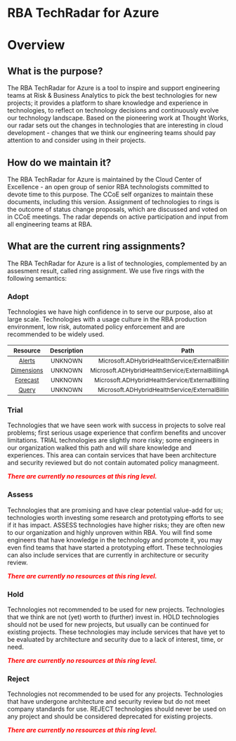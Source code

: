 
RBA TechRadar for Azure
=======================

# Overview

## What is the purpose?


The RBA TechRadar for Azure is a tool to inspire and support engineering teams at Risk & Business Analytics to pick the best technologies for new projects; it provides a platform to share knowledge and experience in technologies, to reflect on technology decisions and continuously evolve our technology landscape.  Based on the pioneering work at Thought Works, our radar sets out the changes in technologies that are interesting in cloud development - changes that we think our engineering teams should pay attention to and consider using in their projects.
## How do we maintain it?


The RBA TechRadar for Azure is maintained by the Cloud Center of Excellence - an open group of senior RBA technologists committed to devote time to this purpose.  The CCoE self organizes to maintain these documents, including this version.  Assignment of technologies to rings is the outcome of status change proposals, which are discussed and voted on in CCoE meetings.  The radar depends on active participation and input from all engineering teams at RBA.
## What are the current ring assignments?


The RBA TechRadar for Azure is a list of technologies, complemented by an assesment result, called ring assignment.  We use five rings with the following semantics:
### Adopt


Technologies we have high confidence in to serve our purpose, also at large scale.  Technologies with a usage culture in the RBA production environment, low risk, automated policy enforcement and are recommended to be widely used.  

|<sub>Resource</sub>|<sub>Description</sub>|<sub>Path</sub>|<sub>Status</sub>|
| :---: | :---: | :---: | :---: |
|<sub>[Alerts](https://github.com/openrba/python-azure-techradar/tree/master/Microsoft.ADHybridHealthService/ExternalBillingAccounts/Alerts)</sub>|<sub>UNKNOWN</sub>|<sub>Microsoft.ADHybridHealthService/ExternalBillingAccounts/Alerts</sub>|<sub>ADOPT</sub>|
|<sub>[Dimensions](https://github.com/openrba/python-azure-techradar/tree/master/Microsoft.ADHybridHealthService/ExternalBillingAccounts/Dimensions)</sub>|<sub>UNKNOWN</sub>|<sub>Microsoft.ADHybridHealthService/ExternalBillingAccounts/Dimensions</sub>|<sub>ADOPT</sub>|
|<sub>[Forecast](https://github.com/openrba/python-azure-techradar/tree/master/Microsoft.ADHybridHealthService/ExternalBillingAccounts/Forecast)</sub>|<sub>UNKNOWN</sub>|<sub>Microsoft.ADHybridHealthService/ExternalBillingAccounts/Forecast</sub>|<sub>ADOPT</sub>|
|<sub>[Query](https://github.com/openrba/python-azure-techradar/tree/master/Microsoft.ADHybridHealthService/ExternalBillingAccounts/Query)</sub>|<sub>UNKNOWN</sub>|<sub>Microsoft.ADHybridHealthService/ExternalBillingAccounts/Query</sub>|<sub>ADOPT</sub>|

### Trial


Technologies that we have seen work with success in projects to solve real problems;  first serious usage experience that confirm benefits and uncover limitations.  TRIAL technologies are slightly more risky; some engineers in our organization walked this path and will share knowledge and experiences.  This area can contain services that have been architecture and security reviewed but do not contain automated policy managmeent.  
  
***<font color="red"> There are currently no resources at this ring level. </font>***
### Assess


Technologies that are promising and have clear potential value-add for us; technologies worth investing some research and prototyping efforts to see if it has impact.  ASSESS technologies have higher risks;  they are often new to our organization and highly unproven within RBA.  You will find some engineers that have knowledge in the technology and promote it, you may even find teams that have started a prototyping effort.  These technologies can also include services that are currently in architecture or security review.  
  
***<font color="red"> There are currently no resources at this ring level. </font>***
### Hold


Technologies not recommended to be used for new projects. Technologies that we think are not (yet) worth to (further) invest in.  HOLD technologies should not be used for new projects, but usually can be continued for existing projects.  These technologies may include services that have yet to be evaluated by architecture and security due to a lack of interest, time, or need.  
  
***<font color="red"> There are currently no resources at this ring level. </font>***
### Reject


Technologies not recommended to be used for any projects. Technologies that have undergone architecture and security review but do not meet company standards for use.  REJECT technologies should never be used on any project and should be considered deprecated for existing projects.  
  
***<font color="red"> There are currently no resources at this ring level. </font>***